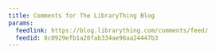 ```yaml
---
title: Comments for The LibraryThing Blog
params:
  feedlink: https://blog.librarything.com/comments/feed/
  feedid: 8c0929efb1a20fab334ae98aa24447b3
---
```

